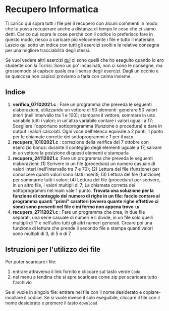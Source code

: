# Recupero Informatica

Ti carico qui sopra tutti i file per il recupero con alcuni commenti in modo che tu possa recuperare anche a distanza di tempo le cose che ci siamo detti. Carico qui sopra le cose perchè con il codice io preferisco fare in questo modo, riesco a caricare più velocemente i file e tutto il materiale. Lascio qui sotto un indice con tutti gli esercizi svolti e le relative consegne per una migliore tracciabilità degli stessi.

Se vuoi vedere altri esercizi [qui](https://github.com/GiorCocc/programmi-liceo) ci sono quelli che ho eseguito quando io ero studente con la Torrisi. Sono un po' incasinati, non ci sono le consegne, ma grossomodo si capisce quale era il senso degli esercizi. Dagli un occhio e se qualcosa non capisci proviamo a farla con calma insieme.

## Indice

1. **verifica_07102021.c** : Fare un programma che preveda le seguenti elaborazioni, utilizzando un vettore di 50 elementi: generare 50 valori interi (nell'intervallo tra 1 e 100); stampare il vettore; sommare in una variabile tutti i valori; in un'altra variabile contare i valori uguali a 17; Scegliere l'opportuno sottoprogramma (funzione o procedura) e dare in output i valori calcolati. Ogni voce dell'elenco equivale a 2 punti, 1 punto per le chiamate corrette dei sottoprogrammi e 1 per il `main`.
2. **recupero_10102021.c** : correzione della verifica del 7 ottobre con esercizio bonus: durante il conteggio degli elementi uguale a 17, salvare in un vettore la posizione di questi elementi e stamparla
3. **recupero_24112021.c** :Fare un programma che preveda le seguenti elaborazioni: (1) Scrivere in un file (procedura) un numero casuale di valori interi (nell'intervallo tra 7 e 70); (2) Lettura del file (funzione) per conoscere quanti valori sono stati inseriti; (3) Lettura del file (funzione) per sommarne tutti i valori; (4) Lettura del file (procedura) per scrivere, in un altro file, i valori multipli di 7; La chiamata corretta dei sottoprogrammi nel main vale 1 punto. **Trovata una soluzione per la funzione di conteggio del numero di righe in un file: faccio contare al programma quanti "primi" caratteri (ovvero quante righe effettive ci sono) sono presenti nel file e mi fermo non appena trovo `\n`**
4. **recupero_27112021.c** : Fare un programma che crea, in due file separati, una serie casuale di numeri e li divide, in un file solo quelli multipli di 11 e nell'altro tutti gli altri numeri generati. Creare poi una funziona di lettura che prende il secondo file e stampa quanti valori sono multipli di 3, di 5 e di 7

## Istruzioni per l'utilizzo dei file

Per poter scaricare i file:

1. entrare attraverso il link fornito e cliccare sul tasto verde `Code`
2. nel menu a tendina che si apre scaricare come zip per scaricare tutto l'archivio

Se si vuole in singolo file: entrare nel file con il nome desiderato e copiare-incollare il codice. Se si vuole invece il solo eseguibile, cliccare il file con il nome desiderato e premere il tasto `download`
